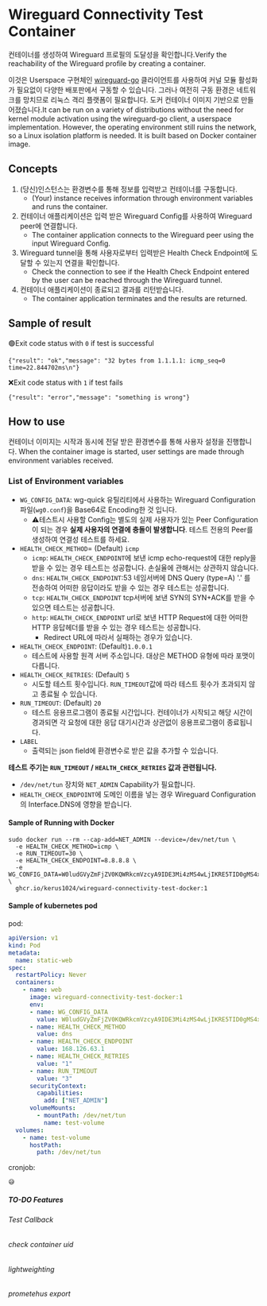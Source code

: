 # Wireguard Connectivity Test Container

컨테이너를 생성하여 Wireguard 프로필의 도달성을 확인합니다.Verify the reachability of the Wireguard profile by creating a container.

이것은 Userspace 구현체인 [wireguard-go](https://github.com/wireguard/wireguard-go) 클라이언트를 사용하여 커널 모듈 활성화가 필요없이 다양한 배포판에서 구동할 수 있습니다. 그러나 여전히 구동 환경은 네트워크를 망치므로 리눅스 격리 플랫폼이 필요합니다. 도커 컨테이너 이미지 기반으로 만들어졌습니다.It can be run on a variety of distributions without the need for kernel module activation using the wireguard-go client, a userspace implementation. However, the operating environment still ruins the network, so a Linux isolation platform is needed. It is built based on Docker container image.


## Concepts

1. (당신)인스턴스는 환경변수를 통해 정보를 입력받고 컨테이너를 구동합니다.
    - (Your) instance receives information through environment variables and runs the container.
2. 컨테이너 애플리케이션은 입력 받은 Wireguard Config를 사용하여 Wireguard peer에 연결합니다.
    - The container application connects to the Wireguard peer using the input Wireguard Config.
3. Wireguard tunnel을 통해 사용자로부터 입력받은 Health Check Endpoint에 도달할 수 있는지 연결을 확인합니다.
    - Check the connection to see if the Health Check Endpoint entered by the user can be reached through the Wireguard tunnel.
4. 컨테이너 애플리케이션이 종료되고 결과를 리턴받습니다.
   - The container application terminates and the results are returned.

## Sample of result

🟢Exit code status with `0` if test is successful
```
{"result": "ok","message": "32 bytes from 1.1.1.1: icmp_seq=0 time=22.844702ms\n"}
```

❌Exit code status with `1` if test fails

```
{"result": "error","message": "something is wrong"}
```

## How to use

컨테이너 이미지는 시작과 동시에 전달 받은 환경변수를 통해 사용자 설정을 진행합니다.
When the container image is started, user settings are made through environment variables received.

### List of Environment variables

- `WG_CONFIG_DATA`: wg-quick 유틸리티에서 사용하는 Wireguard Configuration파일(`wg0.conf`)을 Base64로 Encoding한 것 입니다.
  - ⚠️테스트시 사용할 Config는 별도의 실제 사용자가 있는 Peer Configuration이 되는 경우 **실제 사용자의 연결에 충돌이 발생합니다**. 테스트 전용의 Peer를 생성하여 연결성 테스트를 하세요.
- `HEALTH_CHECK_METHOD`= (Default) `icmp`
  - `icmp`: `HEALTH_CHECK_ENDPOINT`에 보낸 icmp echo-request에 대한 reply을 받을 수 있는 경우 테스트는 성공합니다. 손실율에 관해서는 상관하지 않습니다.
  - `dns`: `HEALTH_CHECK_ENDPOINT`:53 네임서버에 DNS Query (type=A) '.' 를 전송하여 어떠한 응답이라도 받을 수 있는 경우 테스트는 성공합니다.
  - `tcp`: `HEALTH_CHECK_ENDPOINT` tcp서버에 보낸 SYN의 SYN+ACK를 받을 수 있으면 테스트는 성공합니다.
  - `http`: `HEALTH_CHECK_ENDPOINT` url로 보낸 HTTP Request에 대한 어떠한 HTTP 응답헤더를 받을 수 있는 경우 테스트는 성공합니다.
    - Redirect URL에 따라서 실패하는 경우가 있습니다.
- `HEALTH_CHECK_ENDPOINT`: (Default)`1.0.0.1`
  - 테스트에 사용할 원격 서버 주소입니다. 대상은 METHOD 유형에 따라 포맷이 다릅니다.
- `HEALTH_CHECK_RETRIES`: (Default) `5`
  - 시도할 테스트 횟수입니다. `RUN_TIMEOUT`값에 따라 테스트 횟수가 초과되지 않고 종료될 수 있습니다.
- `RUN_TIMEOUT`: (Default) `20`
  - 테스트 응용프로그램이 종료될 시간입니다. 컨테이너가 시작되고 해당 시간이 경과되면 각 요청에 대한 응답 대기시간과 상관없이 응용프로그램이 종료됩니다. 
- `LABEL`
  - 출력되는 json field에 환경변수로 받은 값을 추가할 수 있습니다.
  
**테스트 주기는 `RUN_TIMEOUT` / `HEALTH_CHECK_RETRIES` 값과 관련됩니다.**

- `/dev/net/tun` 장치와 `NET_ADMIN` Capability가 필요합니다.
- `HEALTH_CHECK_ENDPOINT`에 도메인 이름을 넣는 경우 Wireguard Configuration의 Interface.DNS에 영향을 받습니다.

#### Sample of Running with Docker

```
sudo docker run --rm --cap-add=NET_ADMIN --device=/dev/net/tun \
  -e HEALTH_CHECK_METHOD=icmp \
  -e RUN_TIMEOUT=30 \
  -e HEALTH_CHECK_ENDPOINT=8.8.8.8 \
  -e WG_CONFIG_DATA=W0ludGVyZmFjZV0KQWRkcmVzcyA9IDE3Mi4zMS4wLjIKRE5TID0gMS4xLjEuMSwxLjAuMC4xClByaXZhdGVLZXkgPSBEOVE4dDN5S3VqQmVGTU1yaUFoanI0SFdGcFUrdUNLdGhtbFBvcTVRenlVPQoKW1BlZXJdCkFsbG93ZWRJUHMgPSAwLjAuMC4wLzAKRW5kcG9pbnQgPSAxNjIuMTU5LjE5Mi4xOjIwNDgKUHVibGljS2V5ID0gN0QwVmZqOWxQUWg4a2dPdWZ0UHlmWkhKb2RHS0ZPNWs3UXBLWUY2Y0J3ND0= \
  ghcr.io/kerus1024/wireguard-connectivity-test-docker:1
```

#### Sample of kubernetes pod

pod:

```yaml
apiVersion: v1
kind: Pod
metadata:
  name: static-web
spec:
  restartPolicy: Never
  containers:
    - name: web
      image: wireguard-connectivity-test-docker:1
      env:
      - name: WG_CONFIG_DATA
        value: W0ludGVyZmFjZV0KQWRkcmVzcyA9IDE3Mi4zMS4wLjIKRE5TID0gMS4xLjEuMSwxLjAuMC4xClByaXZhdGVLZXkgPSBEOVE4dDN5S3VqQmVGTU1yaUFoanI0SFdGcFUrdUNLdGhtbFBvcTVRenlVPQoKW1BlZXJdCkFsbG93ZWRJUHMgPSAwLjAuMC4wLzAKRW5kcG9pbnQgPSAxNjIuMTU5LjE5Mi4xOjIwNDgKUHVibGljS2V5ID0gN0QwVmZqOWxQUWg4a2dPdWZ0UHlmWkhKb2RHS0ZPNWs3UXBLWUY2Y0J3ND0=
      - name: HEALTH_CHECK_METHOD
        value: dns
      - name: HEALTH_CHECK_ENDPOINT
        value: 168.126.63.1
      - name: HEALTH_CHECK_RETRIES
        value: "1"
      - name: RUN_TIMEOUT
        value: "3"
      securityContext:
        capabilities:
          add: ["NET_ADMIN"]
      volumeMounts:
        - mountPath: /dev/net/tun
          name: test-volume
  volumes:
    - name: test-volume
      hostPath:
        path: /dev/net/tun
```

cronjob:

```
😅
```




##### TO-DO Features
###### Test Callback
###### check container uid
###### lightweighting
###### prometehus export